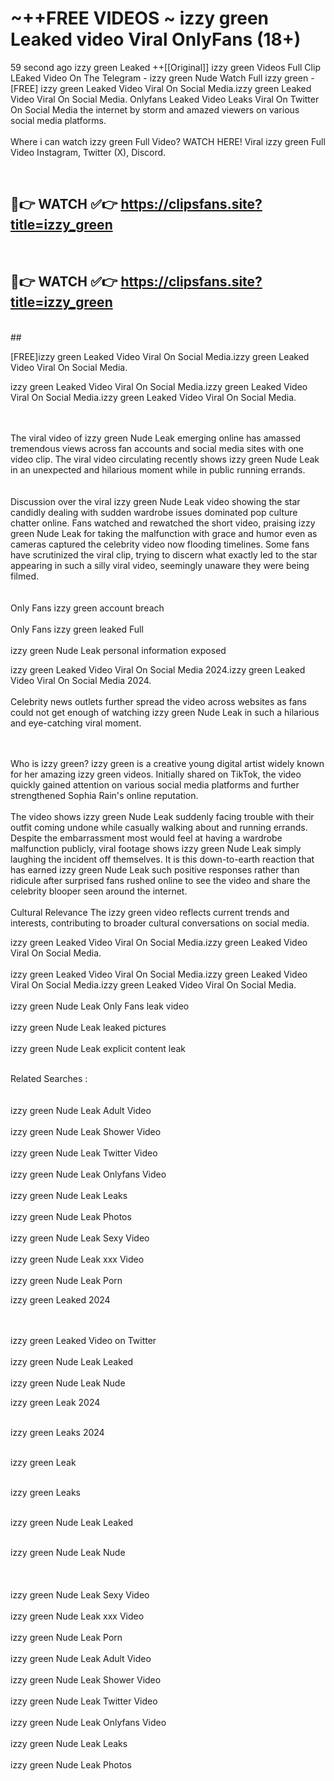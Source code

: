 # ~++FREE VIDEOS ~ izzy green Leaked video Viral OnlyFans (18+)<br>


59 second ago izzy green Leaked ++[[Original]] izzy green Videos Full Clip LEaked Video On The Telegram  - izzy green Nude  Watch Full izzy green - [FREE] izzy green Leaked Video Viral On Social Media.izzy green Leaked Video Viral On Social Media.   Onlyfans Leaked Video Leaks Viral On Twitter On Social Media the internet by storm and amazed viewers on various social media platforms. <br><br>
Where i can watch izzy green Full Video? WATCH HERE! Viral izzy green Full Video Instagram, Twitter (X), Discord. <br>


 <br>

##  🔴👉 WATCH ✅👉  <a href="https://clipsfans.site?title=izzy_green&ref=git">https://clipsfans.site?title=izzy_green</a> <br>
  <br>

##  🔴👉 WATCH ✅👉  <a href="https://clipsfans.site?title=izzy_green&ref=git">https://clipsfans.site?title=izzy_green</a> <br>
  <br>
  ##



[FREE]izzy green Leaked Video Viral On Social Media.izzy green Leaked Video Viral On Social Media. <br>

izzy green Leaked Video Viral On Social Media.izzy green Leaked Video Viral On Social Media.izzy green Leaked Video Viral On Social Media. <br>


  <br>

  <br>
The viral video of izzy green Nude Leak emerging online has amassed tremendous views across fan accounts and social media sites with one video clip. The viral video circulating recently shows izzy green Nude Leak in an unexpected and hilarious moment while in public running errands.<br>
<br>


<br>
Discussion over the viral izzy green Nude Leak video showing the star candidly dealing with sudden wardrobe issues dominated pop culture chatter online. Fans watched and rewatched the short video, praising izzy green Nude Leak for taking the malfunction with grace and humor even as cameras captured the celebrity video now flooding timelines. Some fans have scrutinized the viral clip, trying to discern what exactly led to the star appearing in such a silly viral video, seemingly unaware they were being filmed.<br>
<br>
<br> 
Only Fans izzy green account breach<br>
<br>
Only Fans izzy green leaked Full <br>
<br>
izzy green Nude Leak personal information exposed<br>

izzy green Leaked Video Viral On Social Media 2024.izzy green Leaked Video Viral On Social Media 2024. <br>
<br>
Celebrity news outlets further spread the video across websites as fans could not get enough of watching izzy green Nude Leak in such a hilarious and eye-catching viral moment.<br>
<br>

<br>
Who is izzy green? izzy green is a creative young digital artist widely known for her amazing izzy green videos. Initially shared on TikTok, the video quickly gained attention on various social media platforms and further strengthened Sophia Rain's online reputation.<br>
<br>
The video shows izzy green Nude Leak suddenly facing trouble with their outfit coming undone while casually walking about and running errands. Despite the embarrassment most would feel at having a wardrobe malfunction publicly, viral footage shows izzy green Nude Leak simply laughing the incident off themselves. It is this down-to-earth reaction that has earned izzy green Nude Leak such positive responses rather than ridicule after surprised fans rushed online to see the video and share the celebrity blooper seen around the internet.<br>
<br>
Cultural Relevance The izzy green video reflects current trends and interests, contributing to broader cultural conversations on social media.<br>

izzy green Leaked Video Viral On Social Media.izzy green Leaked Video Viral On Social Media.<br>
<br>
izzy green Leaked Video Viral On Social Media.izzy green Leaked Video Viral On Social Media.izzy green Leaked Video Viral On Social Media.<br>
<br>
izzy green Nude Leak Only Fans leak video<br>
<br>
izzy green Nude Leak leaked pictures<br>
<br>
izzy green Nude Leak explicit content leak<br>


<br>
Related Searches :<br>
<br>

<br>
izzy green Nude Leak Adult Video<br>
<br>
izzy green Nude Leak Shower Video<br>
<br>
izzy green Nude Leak Twitter Video<br>
<br>
izzy green Nude Leak Onlyfans Video<br>
<br>
izzy green Nude Leak Leaks<br>
<br>
izzy green Nude Leak Photos<br>

<br>
izzy green Nude Leak Sexy Video<br>
<br>
izzy green Nude Leak xxx Video<br>
<br>
izzy green Nude Leak Porn<br>

izzy green  Leaked 2024 <br> <br>
<br>

izzy green Leaked Video on Twitter <br>
<br>
izzy green Nude Leak Leaked<br>
<br>
izzy green Nude Leak Nude<br>


izzy green  Leak 2024 <br> <br>



izzy green  Leaks 2024 <br> <br>



 
izzy green  Leak<br> <br>



izzy green  Leaks<br> <br>


izzy green Nude Leak Leaked<br> <br>

izzy green Nude Leak Nude<br> <br>
<br> <br>
izzy green Nude Leak Sexy Video
<br> <br>
izzy green Nude Leak xxx Video
<br> <br>
izzy green Nude Leak Porn
<br> <br>
izzy green Nude Leak Adult Video
<br> <br>
izzy green Nude Leak Shower Video
<br> <br>
izzy green Nude Leak Twitter Video
<br> <br>
izzy green Nude Leak Onlyfans Video
<br> <br>
izzy green Nude Leak Leaks
<br> <br>
izzy green Nude Leak Photos






</p>




 



</p>










